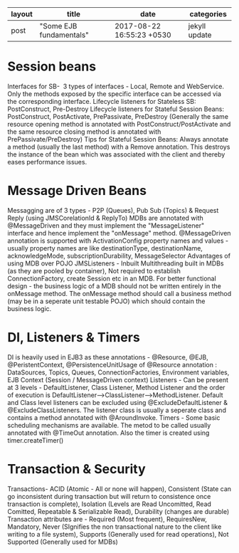 |layout|title|date|categories|
|---|---|---|---|
|post|"Some EJB fundamentals"|2017-08-22 16:55:23 +0530|jekyll update| 


# Session beans

Interfaces for SB-  3 types of interfaces - Local, Remote and WebService. Only the methods exposed by the specific interface can be accessed via the corresponding interface.
Lifecycle listeners for Stateless SB: PostConstruct, Pre-Destroy
Lifecycle listeners for Stateful Session Beans: PostConstruct, PostActivate, PrePassivate, PreDestroy (Generally the same resource opening method is annotated with PostConstruct/PostActivate and the same resource closing method is annotated with PrePassivate/PreDestroy)
Tips for Stateful Session Beans: Always annotate a method (usually the last method) with a Remove annotation. This destroys the instance of the bean which was associated with the client and thereby eases performance issues.


# Message Driven Beans

Messagging are of 3 types - P2P (Queues), Pub Sub (Topics) & Request Reply (using JMSCorelationId & ReplyTo)
MDBs are annotated with @MessageDriven and they must implement the "MessageListener" interface and hence implement the "onMessage" method. @MessageDriven annotation is supported with ActivationConfig property names and values - usually property names are like destinationType, destinationName, acknowledgeMode, subscriptionDurability, MessageSelector
Advantages of using MDB over POJO JMSListeners - Inbuilt Multithreading built in MDBs (as they are pooled by container), Not required to establish ConnectionFactory, create Session etc in an MDB.
For better functional design - the business logic of a MDB should not be written entirely in the onMessage method. The onMessage method should call a business method (may be in a seperate unit testable POJO) which should contain the business logic.

# DI, Listeners & Timers

DI is heavily used in EJB3 as these annotations - @Resource, @EJB, @PeristentContext, @PersistenceUnitUsage of @Resource annotation : DataSources, Topics, Queues, ConnectionFactories, Environment variables, EJB Context (Session / MessageDriven context)
Listeners - Can be present at 3 levels - DefaultListener, Class Listener, Method Listener and the order of execution is DefaultListener-->ClassListener-->MethodListener. Default and Class level listeners can be excluded using @ExcludeDefaultListener & @ExcludeClassListeners.
The listener class is usually a seperate class and contains a method annotated with @AroundInvoke.
Timers - Some basic scheduling mechanisms are available. The metod to be called usually annotated with @TimeOut annotation. Also the timer is created using timer.createTimer()

# Transaction & Security

Transactions- ACID (Atomic - All or none will happen), Consistent (State can go inconsistent during transaction but will return to consistence once transaction is complete), Isolation (Levels are Read Uncomitted, Read Comitted, Repeatable & Serializable Read), Durability (changes are durable)
Transaction attributes are - Required (Most frequent), RequiresNew, Mandatory, Never (SIgnifies the non transactional nature to the client like writing to a file system), Supports (Generally used for read operations), Not Supported (Generally used for MDBs)

